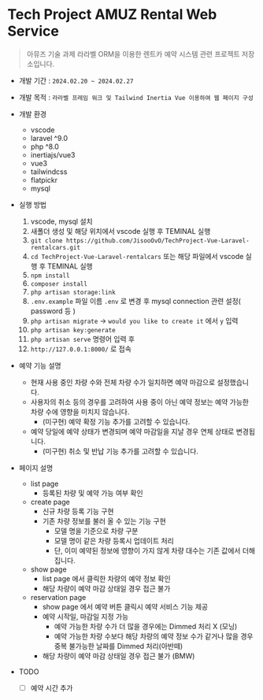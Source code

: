 # Tech Project AMUZ Rental Web Service

> 아뮤즈 기술 과제 라라벨 ORM을 이용한 렌트카 예약 시스템 관련 프로젝트 저장소입니다.

-   개발 기간 : `2024.02.20 ~ 2024.02.27`
-   개발 목적 : `라라벨 프레임 워크 및 Tailwind Inertia Vue 이용하여 웹 페이지 구성`

-   개발 환경

    -   vscode
    -   laravel ^9.0
    -   php ^8.0
    -   inertiajs/vue3
    -   vue3
    -   tailwindcss
    -   flatpickr
    -   mysql

-   실행 방법

    1. vscode, mysql 설치
    2. 새폴더 생성 및 해당 위치에서 vscode 실행 후 TEMINAL 실행
    3. `git clone https://github.com/JisooOvO/TechProject-Vue-Laravel-rentalcars.git`
    4. `cd TechProject-Vue-Laravel-rentalcars` 또는 해당 파일에서 vscode 실행 후 TEMINAL 실행
    5. `npm install`
    6. `composer install`
    7. `php artisan storage:link`
    8. `.env.example` 파일 이름 `.env` 로 변경 후 mysql connection 관련 설정( password 등 )
    9. `php artisan migrate` -> `would you like to create it` 에서 `y` 입력
    10. `php artisan key:generate`
    11. `php artisan serve` 명령어 입력 후
    12. `http://127.0.0.1:8000/` 로 접속

-   예약 기능 설명

    -   현재 사용 중인 차량 수와 전체 차량 수가 일치하면 예약 마감으로 설정했습니다.
    -   사용자의 취소 등의 경우를 고려하여 사용 중이 아닌 예약 정보는 예약 가능한 차량 수에 영향을 미치지 않습니다.
        -   (미구현) 예약 확정 기능 추가를 고려할 수 있습니다.
    -   예약 당일에 예약 상태가 변경되며 예약 마감일을 지날 경우 연체 상태로 변경됩니다.
        -   (미구현) 취소 및 반납 기능 추가를 고려할 수 있습니다.

-   페이지 설명

    -   list page
        -   등록된 차량 및 예약 가능 여부 확인
    -   create page
        -   신규 차량 등록 기능 구현
        -   기존 차량 정보를 불러 올 수 있는 기능 구현
            -   모델 명을 기준으로 차량 구분
            -   모델 명이 같은 차량 등록시 업데이트 처리
            -   단, 이미 예약된 정보에 영향이 가지 않게 차량 대수는 기존 값에서 더해집니다.
    -   show page
        -   list page 에서 클릭한 차량의 예약 정보 확인
        -   해당 차량이 예약 마감 상태일 경우 접근 불가
    -   reservation page
        -   show page 에서 예약 버튼 클릭시 예약 서비스 기능 제공
        -   예약 시작일, 마감일 지정 가능
            -   예약 가능한 차량 수가 더 많을 경우에는 Dimmed 처리 X (모닝)
            -   예약 가능한 차량 수보다 해당 차량의 예약 정보 수가 같거나 많을 경우 중복 불가능한 날짜를 Dimmed 처리(아반떼)
        -   해당 차량이 예약 마감 상태일 경우 접근 불가 (BMW)

-   TODO
    -   [ ] 예약 시간 추가
